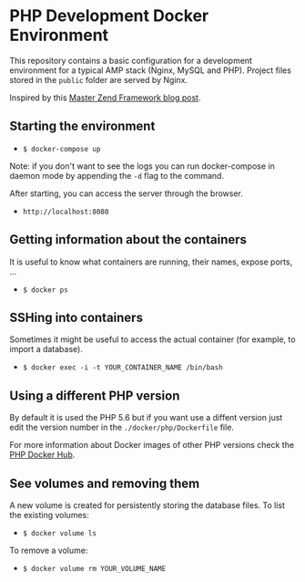 # PHP Development Docker Environment

This repository contains a basic configuration for a development environment for a typical AMP stack (Nginx, MySQL and PHP). Project files stored in the `public` folder are served by Nginx.

Inspired by this [Master Zend Framework blog post](http://www.masterzendframework.com/docker-development-environment/).

## Starting the environment

* `$ docker-compose up`

Note: if you don't want to see the logs you can run docker-compose in daemon mode by appending the `-d` flag to the command.

After starting, you can access the server through the browser.

* `http://localhost:8080`

## Getting information about the containers

It is useful to know what containers are running, their names, expose ports, ...

* `$ docker ps`

## SSHing into containers

Sometimes it might be useful to access the actual container (for example, to import a database).

* `$ docker exec -i -t YOUR_CONTAINER_NAME /bin/bash`

## Using a different PHP version

By default it is used the PHP 5.6 but if you want use a diffent version just edit the version number in the `./docker/php/Dockerfile` file.

For more information about Docker images of other PHP versions check the [PHP Docker Hub](https://hub.docker.com/_/php/).

## See volumes and removing them

A new volume is created for persistently storing the database files. To list the existing volumes:

* `$ docker volume ls`

To remove a volume:

* `$ docker volume rm YOUR_VOLUME_NAME`
